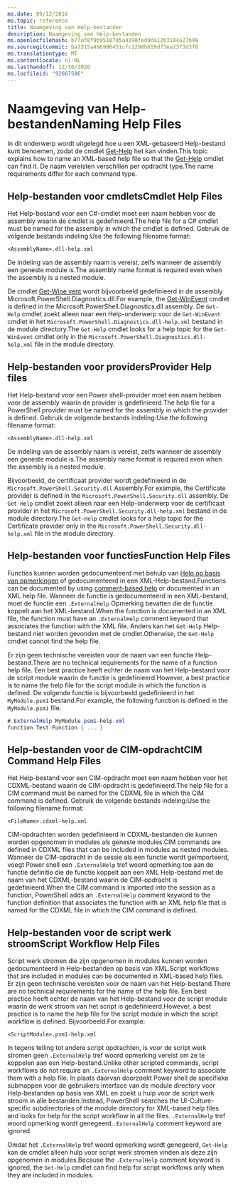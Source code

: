 ```yaml
---
ms.date: 09/12/2016
ms.topic: reference
title: Naamgeving van Help-bestanden
description: Naamgeving van Help-bestanden
ms.openlocfilehash: b77af8f9b9510785a4198fed9da1263184a27b99
ms.sourcegitcommit: ba7315a496986451cfc1296b659d73ea2373d3f0
ms.translationtype: MT
ms.contentlocale: nl-NL
ms.lasthandoff: 12/10/2020
ms.locfileid: "92667586"
---
```

# <a name="naming-help-files"></a><span data-ttu-id="86ac0-103">Naamgeving van Help-bestanden</span><span class="sxs-lookup"><span data-stu-id="86ac0-103">Naming Help Files</span></span>

<span data-ttu-id="86ac0-104">In dit onderwerp wordt uitgelegd hoe u een XML-gebaseerd Help-bestand kunt benoemen, zodat de cmdlet [Get-Help](/powershell/module/Microsoft.PowerShell.Core/Get-Help) het kan vinden.</span><span class="sxs-lookup"><span data-stu-id="86ac0-104">This topic explains how to name an XML-based help file so that the [Get-Help](/powershell/module/Microsoft.PowerShell.Core/Get-Help) cmdlet can find it.</span></span> <span data-ttu-id="86ac0-105">De naam vereisten verschillen per opdracht type.</span><span class="sxs-lookup"><span data-stu-id="86ac0-105">The name requirements differ for each command type.</span></span>

## <a name="cmdlet-help-files"></a><span data-ttu-id="86ac0-106">Help-bestanden voor cmdlets</span><span class="sxs-lookup"><span data-stu-id="86ac0-106">Cmdlet Help Files</span></span>

<span data-ttu-id="86ac0-107">Het Help-bestand voor een C#-cmdlet moet een naam hebben voor de assembly waarin de cmdlet is gedefinieerd.</span><span class="sxs-lookup"><span data-stu-id="86ac0-107">The help file for a C# cmdlet must be named for the assembly in which the cmdlet is defined.</span></span> <span data-ttu-id="86ac0-108">Gebruik de volgende bestands indeling:</span><span class="sxs-lookup"><span data-stu-id="86ac0-108">Use the following filename format:</span></span>

```
<AssemblyName>.dll-help.xml
```

<span data-ttu-id="86ac0-109">De indeling van de assembly naam is vereist, zelfs wanneer de assembly een geneste module is.</span><span class="sxs-lookup"><span data-stu-id="86ac0-109">The assembly name format is required even when the assembly is a nested module.</span></span>

<span data-ttu-id="86ac0-110">De cmdlet [Get-Wine vent](/powershell/module/Microsoft.PowerShell.Diagnostics/Get-WinEvent) wordt bijvoorbeeld gedefinieerd in de assembly Microsoft.PowerShell.Diagnostics.dll.</span><span class="sxs-lookup"><span data-stu-id="86ac0-110">For example, the [Get-WinEvent](/powershell/module/Microsoft.PowerShell.Diagnostics/Get-WinEvent) cmdlet is defined in the Microsoft.PowerShell.Diagnostics.dll assembly.</span></span> <span data-ttu-id="86ac0-111">De `Get-Help` cmdlet zoekt alleen naar een Help-onderwerp voor de `Get-WinEvent` cmdlet in het `Microsoft.PowerShell.Diagnostics.dll-help.xml` bestand in de module directory.</span><span class="sxs-lookup"><span data-stu-id="86ac0-111">The `Get-Help` cmdlet looks for a help topic for the `Get-WinEvent` cmdlet only in the `Microsoft.PowerShell.Diagnostics.dll-help.xml` file in the module directory.</span></span>

## <a name="provider-help-files"></a><span data-ttu-id="86ac0-112">Help-bestanden voor providers</span><span class="sxs-lookup"><span data-stu-id="86ac0-112">Provider Help files</span></span>

<span data-ttu-id="86ac0-113">Het Help-bestand voor een Power shell-provider moet een naam hebben voor de assembly waarin de provider is gedefinieerd.</span><span class="sxs-lookup"><span data-stu-id="86ac0-113">The help file for a PowerShell provider must be named for the assembly in which the provider is defined.</span></span> <span data-ttu-id="86ac0-114">Gebruik de volgende bestands indeling:</span><span class="sxs-lookup"><span data-stu-id="86ac0-114">Use the following filename format:</span></span>

`<AssemblyName>.dll-help.xml`

<span data-ttu-id="86ac0-115">De indeling van de assembly naam is vereist, zelfs wanneer de assembly een geneste module is.</span><span class="sxs-lookup"><span data-stu-id="86ac0-115">The assembly name format is required even when the assembly is a nested module.</span></span>

<span data-ttu-id="86ac0-116">Bijvoorbeeld, de certificaat provider wordt gedefinieerd in de `Microsoft.PowerShell.Security.dll` Assembly.</span><span class="sxs-lookup"><span data-stu-id="86ac0-116">For example, the Certificate provider is defined in the `Microsoft.PowerShell.Security.dll` assembly.</span></span> <span data-ttu-id="86ac0-117">De `Get-Help` cmdlet zoekt alleen naar een Help-onderwerp voor de certificaat provider in het `Microsoft.PowerShell.Security.dll-help.xml` bestand in de module directory.</span><span class="sxs-lookup"><span data-stu-id="86ac0-117">The `Get-Help` cmdlet looks for a help topic for the Certificate provider only in the `Microsoft.PowerShell.Security.dll-help.xml` file in the module directory.</span></span>

## <a name="function-help-files"></a><span data-ttu-id="86ac0-118">Help-bestanden voor functies</span><span class="sxs-lookup"><span data-stu-id="86ac0-118">Function Help Files</span></span>

<span data-ttu-id="86ac0-119">Functies kunnen worden gedocumenteerd met behulp van [Help op basis van opmerkingen](/powershell/module/microsoft.powershell.core/about/about_comment_based_help) of gedocumenteerd in een XML-Help-bestand.</span><span class="sxs-lookup"><span data-stu-id="86ac0-119">Functions can be documented by using [comment-based help](/powershell/module/microsoft.powershell.core/about/about_comment_based_help) or documented in an XML help file.</span></span> <span data-ttu-id="86ac0-120">Wanneer de functie is gedocumenteerd in een XML-bestand, moet de functie een `.ExternalHelp` Opmerking bevatten die de functie koppelt aan het XML-bestand.</span><span class="sxs-lookup"><span data-stu-id="86ac0-120">When the function is documented in an XML file, the function must have an `.ExternalHelp` comment keyword that associates the function with the XML file.</span></span> <span data-ttu-id="86ac0-121">Anders kan het `Get-Help` Help-bestand niet worden gevonden met de cmdlet.</span><span class="sxs-lookup"><span data-stu-id="86ac0-121">Otherwise, the `Get-Help` cmdlet cannot find the help file.</span></span>

<span data-ttu-id="86ac0-122">Er zijn geen technische vereisten voor de naam van een functie Help-bestand.</span><span class="sxs-lookup"><span data-stu-id="86ac0-122">There are no technical requirements for the name of a function help file.</span></span> <span data-ttu-id="86ac0-123">Een best practice heeft echter de naam van het Help-bestand voor de script module waarin de functie is gedefinieerd.</span><span class="sxs-lookup"><span data-stu-id="86ac0-123">However, a best practice is to name the help file for the script module in which the function is defined.</span></span> <span data-ttu-id="86ac0-124">De volgende functie is bijvoorbeeld gedefinieerd in het `MyModule.psm1` bestand.</span><span class="sxs-lookup"><span data-stu-id="86ac0-124">For example, the following function is defined in the `MyModule.psm1` file.</span></span>

```csharp
#.ExternalHelp MyModule.psm1-help.xml
function Test-Function { ... }
```

## <a name="cim-command-help-files"></a><span data-ttu-id="86ac0-125">Help-bestanden voor de CIM-opdracht</span><span class="sxs-lookup"><span data-stu-id="86ac0-125">CIM Command Help Files</span></span>

<span data-ttu-id="86ac0-126">Het Help-bestand voor een CIM-opdracht moet een naam hebben voor het CDXML-bestand waarin de CIM-opdracht is gedefinieerd.</span><span class="sxs-lookup"><span data-stu-id="86ac0-126">The help file for a CIM command must be named for the CDXML file in which the CIM command is defined.</span></span> <span data-ttu-id="86ac0-127">Gebruik de volgende bestands indeling:</span><span class="sxs-lookup"><span data-stu-id="86ac0-127">Use the following filename format:</span></span>

`<FileName>.cdxml-help.xml`

<span data-ttu-id="86ac0-128">CIM-opdrachten worden gedefinieerd in CDXML-bestanden die kunnen worden opgenomen in modules als geneste modules.</span><span class="sxs-lookup"><span data-stu-id="86ac0-128">CIM commands are defined in CDXML files that can be included in modules as nested modules.</span></span> <span data-ttu-id="86ac0-129">Wanneer de CIM-opdracht in de sessie als een functie wordt geïmporteerd, voegt Power shell een `.ExternalHelp` tref woord opmerking toe aan de functie definitie die de functie koppelt aan een XML Help-bestand met de naam van het CDXML-bestand waarin de CIM-opdracht is gedefinieerd.</span><span class="sxs-lookup"><span data-stu-id="86ac0-129">When the CIM command is imported into the session as a function, PowerShell adds an `.ExternalHelp` comment keyword to the function definition that associates the function with an XML help file that is named for the CDXML file in which the CIM command is defined.</span></span>

## <a name="script-workflow-help-files"></a><span data-ttu-id="86ac0-130">Help-bestanden voor de script werk stroom</span><span class="sxs-lookup"><span data-stu-id="86ac0-130">Script Workflow Help Files</span></span>

<span data-ttu-id="86ac0-131">Script werk stromen die zijn opgenomen in modules kunnen worden gedocumenteerd in Help-bestanden op basis van XML.</span><span class="sxs-lookup"><span data-stu-id="86ac0-131">Script workflows that are included in modules can be documented in XML-based help files.</span></span> <span data-ttu-id="86ac0-132">Er zijn geen technische vereisten voor de naam van het Help-bestand.</span><span class="sxs-lookup"><span data-stu-id="86ac0-132">There are no technical requirements for the name of the help file.</span></span> <span data-ttu-id="86ac0-133">Een best practice heeft echter de naam van het Help-bestand voor de script module waarin de werk stroom van het script is gedefinieerd.</span><span class="sxs-lookup"><span data-stu-id="86ac0-133">However, a best practice is to name the help file for the script module in which the script workflow is defined.</span></span> <span data-ttu-id="86ac0-134">Bijvoorbeeld:</span><span class="sxs-lookup"><span data-stu-id="86ac0-134">For example:</span></span>

`<ScriptModule>.psm1-help.xml`

<span data-ttu-id="86ac0-135">In tegens telling tot andere script opdrachten, is voor de script werk stromen geen `.ExternalHelp` tref woord opmerking vereist om ze te koppelen aan een Help-bestand.</span><span class="sxs-lookup"><span data-stu-id="86ac0-135">Unlike other scripted commands, script workflows do not require an `.ExternalHelp` comment keyword to associate them with a help file.</span></span> <span data-ttu-id="86ac0-136">In plaats daarvan doorzoekt Power shell de specifieke submappen voor de gebruikers interface van de module directory voor Help-bestanden op basis van XML en zoekt u hulp voor de script werk stroom in alle bestanden.</span><span class="sxs-lookup"><span data-stu-id="86ac0-136">Instead, PowerShell searches the UI-Culture-specific subdirectories of the module directory for XML-based help files and looks for help for the script workflow in all the files.</span></span> <span data-ttu-id="86ac0-137">`.ExternalHelp` tref woord opmerking wordt genegeerd.</span><span class="sxs-lookup"><span data-stu-id="86ac0-137">`.ExternalHelp` comment keyword are ignored.</span></span>

<span data-ttu-id="86ac0-138">Omdat het `.ExternalHelp` tref woord opmerking wordt genegeerd, `Get-Help` kan de cmdlet alleen hulp voor script werk stromen vinden als deze zijn opgenomen in modules.</span><span class="sxs-lookup"><span data-stu-id="86ac0-138">Because the `.ExternalHelp` comment keyword is ignored, the `Get-Help` cmdlet can find help for script workflows only when they are included in modules.</span></span>
